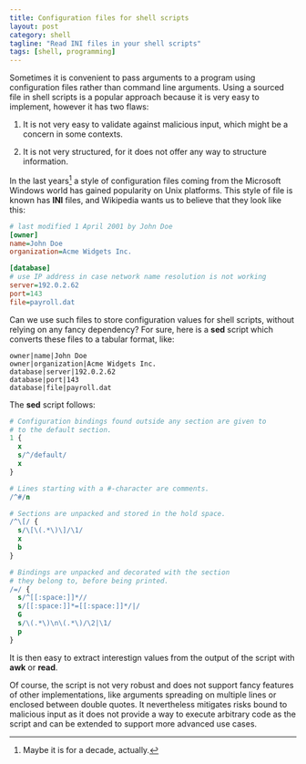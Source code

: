 ```yaml
---
title: Configuration files for shell scripts
layout: post
category: shell
tagline: "Read INI files in your shell scripts"
tags: [shell, programming]
---
```

Sometimes it is convenient to pass arguments to a program using
configuration files rather than command line arguments.  Using a
sourced file in shell scripts is a popular approach because it is very
easy to implement, however it has two flaws:

  1. It is not very easy to validate against malicious input, which
     might be a concern in some contexts.

  2. It is not very structured, for it does not offer any way to
     structure information.

In the last years[^1] a style of configuration files coming from the
Microsoft Windows world has gained popularity on Unix platforms.  This
style of file is known has **INI** files, and Wikipedia wants us to
believe that they look like this:

~~~ ini
# last modified 1 April 2001 by John Doe
[owner]
name=John Doe
organization=Acme Widgets Inc.

[database]
# use IP address in case network name resolution is not working
server=192.0.2.62
port=143
file=payroll.dat
~~~

Can we use such files to store configuration values for shell scripts,
without relying on any fancy dependency?  For sure, here is a **sed**
script which converts these files to a tabular format, like:

~~~
owner|name|John Doe
owner|organization|Acme Widgets Inc.
database|server|192.0.2.62
database|port|143
database|file|payroll.dat
~~~

The **sed** script follows:

~~~ sed
# Configuration bindings found outside any section are given to
# to the default section.
1 {
  x
  s/^/default/
  x
}

# Lines starting with a #-character are comments.
/^#/n

# Sections are unpacked and stored in the hold space.
/^\[/ {
  s/\[\(.*\)\]/\1/
  x
  b
}

# Bindings are unpacked and decorated with the section
# they belong to, before being printed.
/=/ {
  s/^[[:space:]]*//
  s/[[:space:]]*=[[:space:]]*/|/
  G
  s/\(.*\)\n\(.*\)/\2|\1/
  p
}
~~~

It is then easy to extract interestign values from the output of the
script with **awk** or **read**.

Of course, the script is not very robust and does not support fancy
features of other implementations, like arguments spreading on
multiple lines or enclosed between double quotes.  It nevertheless
mitigates risks bound to malicious input as it does not provide a way
to execute arbitrary code as the script and can be extended to support
more advanced use cases.


  [^1]: Maybe it is for a decade, actually.
